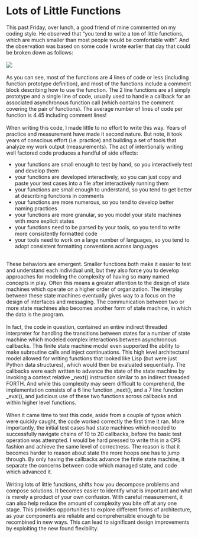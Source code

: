 Lots of Little Functions
========================

This past Friday, over lunch, a good friend of mine commented on my coding style.  He observed that “you tend to write a ton of little functions, which are much smaller than most people would be comfortable with”.  And the observation was based on some code I wrote earlier that day that could be broken down as follows:<br><br><img src=https://dl.dropboxusercontent.com/u/22644134/hist.png><br><br>As you can see, most of the functions are 4 lines of code or less (including function prototype definition), and most of the functions include a comment block describing how to use the function.  The 2 line functions are all simply prototype and a single line of code, usually used to handle a callback for an associated asynchronous function call (which contains the comment covering the pair of functions).  The average number of lines of code per function is 4.45 including comment lines!<br><br>When writing this code, I made little to no effort to write this way.  Years of practice and measurement have made it second nature.  But note, it took years of conscious effort (i.e. practice) and building a set of tools that analyze my work output (measurements).  The act of intentionally writing well factored code produces a handful of side effects:<ul><li>your functions are small enough to test by hand, so you interactively test and develop them</li><li>your functions are developed interactively, so you can just copy and paste your test cases into a file after interactively running them</li><li>your functions are small enough to understand, so you tend to get better at describing functions in comments</li><li>your functions are more numerous, so you tend to develop better naming practices</li><li>your functions are more granular, so you model your state machines with more explicit states</li><li>your functions need to be parsed by your tools, so you tend to write more consistently formatted code</li><li>your tools need to work on a large number of languages, so you tend to adopt consistent formatting conventions across languages</li></ul><br>These behaviors are emergent.  Smaller functions both make it easier to test and understand each individual unit, but they also force you to develop approaches for modeling the complexity of having so many named concepts in play.  Often this means a greater attention to the design of state machines which operate on a higher order of organization.  The interplay between these state machines eventually gives way to a focus on the design of interfaces and messaging.  The communication between two or more state machines also becomes another form of state machine, in which the data is the program.<br><br>In fact, the code in question, contained an entire indirect threaded interpreter for handling the transitions between states for a number of state machine which modeled complex interactions between asynchronous callbacks.   This finite state machine model even supported the ability to make subroutine calls and inject continuations.  This high level architectural model allowed for writing functions that looked like Lisp (but were just Python data structures), which would then be evaluated sequentially.  The callbacks were each written to advance the state of the state machine by invoking a context relative _next() instruction similar to an indirect threaded FORTH.  And while this complexity may seem difficult to comprehend, the implementation consists of a 6 line function _next(), and a 7 line function _eval(), and judicious use of these two functions across callbacks and within higher level functions.<br><br>When it came time to test this code, aside from a couple of typos which were quickly caught, the code worked correctly the first time it ran.  More importantly, the initial test cases had state machines which needed to successfully navigate chains of 10 to 20 callbacks, before the basic test operation was attempted.  I would be hard pressed to write this in a CPS fashion and achieve the same level of correctness.  The reason is that it becomes harder to reason about state the more hoops one has to jump through.  By only having the callbacks advance the finite state machine, it separate the concerns between code which managed state, and code which advanced it.<br><br>Writing lots of little functions, shifts how you decompose problems and compose solutions.  It becomes easier to identify what is important and what is merely a product of your own confusion.  With careful measurement, it can also help reduce the amount of complexity you bite off at any one stage.  This provides opportunities to explore different forms of architecture, as your components are reliable and comprehensible enough to be recombined in new ways.  This can lead to significant design improvements by exploiting the new found flexibility.<br>